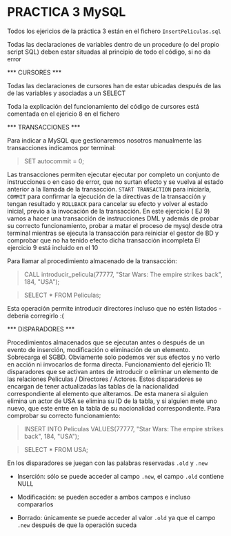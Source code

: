 # PRACTICA 3 MySQL

Todos los ejericios de la práctica 3 están en el fichero `InsertPeliculas.sql`

Todas las declaraciones de variables dentro de un procedure (o del propio script SQL) deben estar situadas al principio de todo el código, si no da error

*** CURSORES ***

Todas las declaraciones de cursores han de estar ubicadas después de las de las variables y asociadas a un SELECT

Toda la explicación del funcionamiento del código de cursores está comentada en el ejericio 8 en el fichero

*** TRANSACCIONES ***

Para indicar a MySQL que gestionaremos nosotros manualmente las transacciones indicamos por terminal:

> SET autocommit = 0;

Las transacciones permiten ejecutar ejecutar por completo un conjunto de instrucciones o en caso de error, que no surtan efecto y se vuelva al estado anterior a la llamada de la transacción. `START TRANSACTION` para iniciarla, `COMMIT` para confirmar la ejecución de la directivas de la transacción y tengan resultado y `ROLLBACK` para cancelar su efecto y volver al estado inicial, previo a la invocación de la transacción. En este ejercicio ( EJ 9) vamos a hacer una transacción de instrucciones DML y además de probar su correcto funcionamiento, probar a matar el proceso de mysql desde otra terminal mientras se ejecuta la transacción para reiniciar el gestor de BD y comprobar que no ha tenido efecto dicha transacción incompleta
El ejercicio 9 está incluido en el 10

Para llamar al procedimiento almacenado de la transacción:

> CALL introducir_pelicula(77777, "Star Wars: The empire strikes back", 184, "USA");

> SELECT * FROM Peliculas;

Esta operación permite introducir directores incluso que no estén listados - debería corregirlo :( 

*** DISPARADORES *** 

Procedimientos almacenados que se ejecutan antes o después de un evento de inserción, modificación o eliminación de un elemento. Sobrecarga el SGBD.
Obviamente solo podemos ver sus efectos y no verlo en acción ni invocarlos de forma directa.
Funcionamiento del ejericio 11: disparadores que se activan antes de introducir o eliminar un elemento de las relaciones Peliculas / Directores / Actores. Estos disparadores se encargan de tener actualizadas las tablas de la nacionalidad correspondiente al elemento que alteramos. De esta manera si alguien elimina un actor de USA se elimina su ID de la tabla, y si alguien mete uno nuevo, que este entre en la tabla de su nacionalidad correspondiente. Para comprobar su correcto funcionamiento:

> INSERT INTO Peliculas VALUES(77777, "Star Wars: The empire strikes back", 184, "USA");

> SELECT * FROM USA;

En los disparadores se juegan con las palabras reservadas `.old` y `.new`

- Inserción: sólo se puede acceder al campo `.new`, el campo `.old` contiene NULL

- Modificación: se pueden acceder a ambos campos e incluso compararlos

- Borrado: únicamente se puede acceder al valor `.old` ya que el campo `.new` después de que la operación suceda
